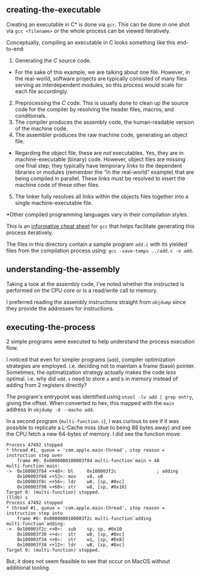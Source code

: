 

## creating-the-executable

Creating an executable in C* is done via `gcc`. This can be done in one shot via `gcc <filename>` *or* the whole process can be viewed iteratively.

Conceptually, compiling an executable in C looks something like this end-to-end:

1. Generating the *C* source code.
- For the sake of this example, we are talking about one file. However, in the real-world, software projects are typically consisted of many files serving as interdependent modules, so this process would scale for each file accordingly.
2. Preprocessing the *C* code. This is usually done to clean up the source code for the compiler by resolving the header files, macros, and conditionals.
3. The compiler produces the assembly code, the human-readable version of the machine code.
4. The assembler produces the raw machine code, generating an object file.
- Regarding the object file, these are *not* executables. Yes, they are in machine-executable (binary) code. However, object files are missing one final step; they typically have temporary *links*  to the dependent libraries or modules (remember the “in the real-world” example) that are being compiled in parallel. These links must be resolved to insert the machine code of these other files.
5. The linker fully resolves all links within the objects files together into a single machine-executable file.

*Other compiled programming languages vary in their compilation styles.

This is an [informative cheat sheet](https://github.com/funnydman/nasm-assembly-examples/blob/master/gcc-cheat-sheet.md) for `gcc` that helps facilitate generating this process iteratively.

The files in this directory contain a sample program `add.c` with its yielded files from the compilation process using: `gcc -save-temps ../add.c -o add`.

## understanding-the-assembly

Taking a look at the assembly code, I've noted whether the instructed is performed on the CPU core or is a read/write call to memory.

I preferred reading the assembly instructions straight from `objdump` since they provide the addresses for instructions.

## executing-the-process

2 simple programs were executed to help understand the process execution flow.

I noticed that even for simpler programs (`add`), compiler optimization strategies are employed. i.e. deciding not to maintain a frame (base) pointer.
Sometimes, the optimatization strategy actually makes the code *less* optimal. i.e. why did `add.s` need to store `a` and `b` in memory instead of adding from 2 registers directly?

The program's entrypoint was identified using `otool -lv add | grep entry`, giving the offset. When converted to hex, this mapped with the `main` address in `objdump -d --macho add`.

In a second program (`multi-function.c`), I was curious to see if it was possible to replicate a L-Cache miss (due to being 88 bytes away) and see the CPU fetch a new 64-bytes of memory. I did see the function move:
```(lldb) n
Process 47492 stopped
* thread #1, queue = 'com.apple.main-thread', stop reason = instruction step over
    frame #0: 0x0000000100003f84 multi-function`main + 48
multi-function`main:
->  0x100003f84 <+48>: bl     0x100003f2c               ; adding
    0x100003f88 <+52>: mov    x8, x0
    0x100003f8c <+56>: ldr    w0, [sp, #0xc]
    0x100003f90 <+60>: str    w8, [sp, #0x10]
Target 0: (multi-function) stopped.
(lldb) s
Process 47492 stopped
* thread #1, queue = 'com.apple.main-thread', stop reason = instruction step into
    frame #0: 0x0000000100003f2c multi-function`adding
multi-function`adding:
->  0x100003f2c <+0>:  sub    sp, sp, #0x10
    0x100003f30 <+4>:  str    w0, [sp, #0xc]
    0x100003f34 <+8>:  str    w1, [sp, #0x8]
    0x100003f38 <+12>: ldr    w8, [sp, #0xc]
Target 0: (multi-function) stopped.
```

But, it does not seem feasible to see that occur on MacOS without additional tooling.

